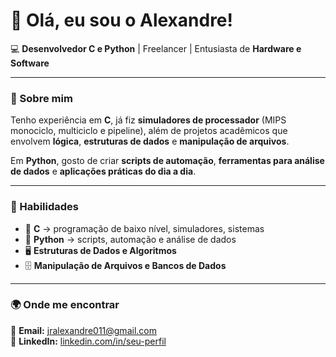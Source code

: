 # 👋 Olá, eu sou o Alexandre!

💻 **Desenvolvedor C e Python** | Freelancer | Entusiasta de **Hardware e Software**

---

### 🔹 Sobre mim
Tenho experiência em **C**, já fiz **simuladores de processador** (MIPS monociclo, multiciclo e pipeline), além de projetos acadêmicos que envolvem **lógica**, **estruturas de dados** e **manipulação de arquivos**.  

Em **Python**, gosto de criar **scripts de automação**, **ferramentas para análise de dados** e **aplicações práticas do dia a dia**.

---

### 🚀 Habilidades

- 🔧 **C** → programação de baixo nível, simuladores, sistemas  
- 🐍 **Python** → scripts, automação e análise de dados  
- 🖥️ **Estruturas de Dados e Algoritmos**  
- 🗄️ **Manipulação de Arquivos e Bancos de Dados**

---

### 🌍 Onde me encontrar

📧 **Email:** [jralexandre011@gmail.com](mailto:jralexandre011@gmail.com)  
💼 **LinkedIn:** [linkedin.com/in/seu-perfil](https://linkedin.com/in/seu-perfil)
